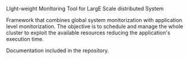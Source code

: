 LIght-weight MonItoring Tool for LargE Scale distributed System

Framework that combines global system monitorization with application level monitorization. The objective is to schedule and manage the whole cluster to exploit the available resources reducing the application's execution time.

Documentation included in the repository.




